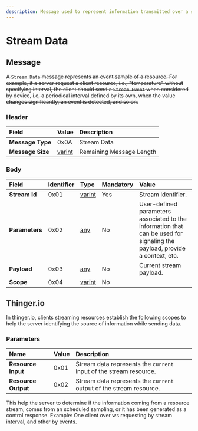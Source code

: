 ```yaml
---
description: Message used to represent information transmitted over a stream.
---
```


# Stream Data

## Message

~~A `Stream Data` message represents an event sample of a resource. For example, if a server request a client resource, i.e., "temperature" without specifying interval, the client should send a `Stream Event` when considered by device, i.e, a periodical interval defined by its own, when the value changes significantly, an event is detected, and so on.~~

### Header

| Field | Value | Description |
| :--- | :--- | :--- |
| **Message Type** | 0x0A | Stream Data |
| **Message Size** | [varint](../../definitions.md#varint) | Remaining Message Length |

### Body

| Field | Identifier | Type | Mandatory | Value |
| :--- | :--- | :--- | :--- | :--- |
| **Stream Id** | 0x01 | [varint](../../definitions.md#varint) | Yes | Stream identifier. |
| **Parameters** | 0x02 | [any](../../definitions.md#any) | No | User-defined parameters associated to the information that can be used for signaling the payload, provide a context, etc. |
| **Payload** | 0x03 | [any](../../definitions.md#any) | No | Current stream payload. |
| **Scope** | 0x04 | [varint](../../definitions.md#varint) | No |  |

## Thinger.io

In thinger.io, clients streaming resources establish the following scopes to help the server identifying the source of information while sending data.

### Parameters

| Name | Value | Description |
| :--- | :--- | :--- |
| **Resource Input** | 0x01 | Stream data represents the `current` input of the stream resource. |
| **Resource Output** | 0x02 | Stream data represents the `current` output of the stream resource. |

This help the server to determine if the information coming from a resource stream, comes from an scheduled sampling, or it has been generated as a control response. Example: One client over ws requesting by stream interval, and other by events. 

